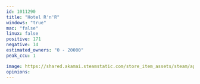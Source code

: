 ```yaml
---
id: 1011290
title: "Hotel R'n'R"
windows: "true"
mac: "false"
linux: false
positive: 171
negative: 14
estimated_owners: "0 - 20000"
peak_ccu: 1

image: https://shared.akamai.steamstatic.com/store_item_assets/steam/apps/1011290/header.jpg?t=1731410517
opinions:
---
```

